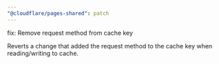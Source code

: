 ```yaml
---
"@cloudflare/pages-shared": patch
---
```


fix: Remove request method from cache key

Reverts a change that added the request method to the cache key when reading/writing to cache.
